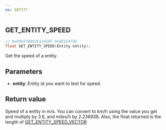 ```yaml
---
ns: ENTITY
---
```

## GET_ENTITY_SPEED

```c
// 0xD5037BA82E12416F 0x9E1E4798
float GET_ENTITY_SPEED(Entity entity);
```

Get the speed of a entity.

## Parameters
* **entity**: Entity id you want to test for speed.

## Return value
Speed of a entity in m/s. You can convert to km/h using the value you get and multiply by 3.6, and miles/h by 2.236936.
Also, the float returned is the length of [GET_ENTITY_SPEED_VECTOR](#0x9A8D700A51CB7B0D)
